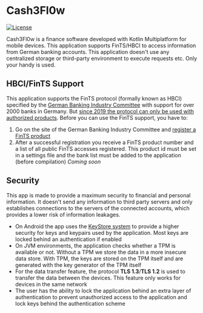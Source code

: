 
# Cash3Fl0w  
[![License](https://img.shields.io/badge/License-Apache_2.0-blue.svg)](https://opensource.org/licenses/Apache-2.0)  
  
Cash3Fl0w is a finance software developed with Kotlin Multiplatform for mobile devices. This application supports FinTS/HBCI to access information from German banking accounts. This application doesn't use any centralized storage or third-party environment to execute requests etc. Only your handy is used.  
  
## HBCI/FinTS Support  
This application supports the FinTS protocol (formally known as HBCI) specified by the [German Banking Industry Committee](https://die-dk.de/) with support for over 2000 banks in Germany. But [since 2019 the protocol can only be used with authorized products](https://www.hbci-zka.de/register/register_faq.htm). Before you can use the FinTS support, you have to:  
1. Go on the site of the German Banking Industry Committee and [register a FinTS product](https://www.hbci-zka.de/register/prod_register.htm)  
2. After a successful registration you receive a FinTS product number and a list of all public FinTS accesses registered. This product id must be set in a settings file and the bank list must be added to the application (before compilation) *Coming soon*

## Security
This app is made to provide a maximum security to financial and personal information. It doesn't send any
information to third party servers and only establishes connections to the servers of the connected accounts, which provides a lower risk of information leakages.
- On Android the app uses the [KeyStore system](https://developer.android.com/privacy-and-security/keystore) to provide a higher security for keys and keypairs used by the application. Most keys are locked behind an authentication if enabled
- On JVM environments, the application checks whether a TPM is available or not. Without a TPM we store the data in a more insecure data store. With TPM, the keys are stored on the TPM itself and are generated with the key generator of the TPM itself
- For the data transfer feature, the protocol **TLS 1.3**/**TLS 1.2** is used to transfer the data between the devices. This feature only works for devices in the same network
- The user has the ability to lock the application behind an extra layer of authentication to prevent unauthorized access to the application and lock keys behind the authentication scheme
